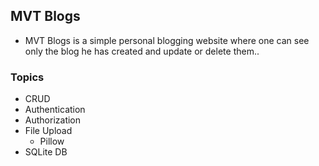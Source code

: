 ## MVT Blogs
* <p>MVT Blogs is a simple personal blogging website where one can see only the blog he has created and update or delete them..
### Topics
* CRUD
* Authentication
* Authorization
* File Upload
  * Pillow
* SQLite DB
